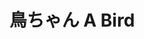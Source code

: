 ---
title: 鳥ちゃん A Bird
category: paintings
series: simple
year: 2012
image: tori.jpg
size: 
materials: oil on canvas
---